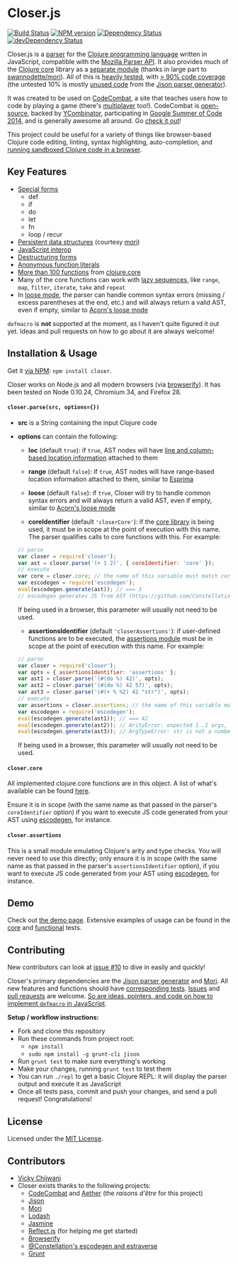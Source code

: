 Closer.js
=========

[![Build Status](https://travis-ci.org/vickychijwani/closer.js.svg?branch=master)](https://travis-ci.org/vickychijwani/closer.js)
[![NPM version](https://badge.fury.io/js/closer.svg)](http://badge.fury.io/js/closer)
[![Dependency Status](https://david-dm.org/vickychijwani/closer.js.svg)](https://david-dm.org/vickychijwani/closer.js)
[![devDependency Status](https://david-dm.org/vickychijwani/closer.js/dev-status.svg)](https://david-dm.org/vickychijwani/closer.js#info=devDependencies)


Closer.js is a [parser](src/grammar.y) for the [Clojure programming language](http://clojure.org/) written in JavaScript, compatible with the [Mozilla Parser API](https://developer.mozilla.org/en-US/docs/SpiderMonkey/Parser_API). It also provides much of the [Clojure core](http://clojuredocs.org/quickref/clojure%20core) library as a [separate module](src/closer-core.coffee) (thanks in large part to [swannodette/mori](http://swannodette.github.io/mori/)). All of this is [heavily tested](http://vickychijwani.github.io/closer.js/spec_runner.html), with [> 90% code coverage](http://vickychijwani.github.io/closer.js/coverage/src/index.html) (the untested 10% is mostly [unused code](http://vickychijwani.github.io/closer.js/coverage/src/parser.js.html) from the [Jison parser generator](http://zaach.github.io/jison/)).

It was created to be used on [CodeCombat](http://codecombat.com), a site that teaches users how to code by playing a game (there's [multiplayer](http://blog.codecombat.com/multiplayer-programming-tournament) too!). CodeCombat is [open-source](https://github.com/codecombat/codecombat), backed by [YCombinator](http://blog.codecombat.com/codecombat-in-y-combinator), participating in [Google Summer of Code 2014](https://www.google-melange.com/gsoc/org2/google/gsoc2014/codecombat), and is generally awesome all around. Go [check it out](http://codecombat.com)!

This project could be useful for a variety of things like browser-based Clojure code editing, linting, syntax highlighting, auto-completion, and [running sandboxed Clojure code in a browser](https://github.com/codecombat/aether).


Key Features
------------

 - [Special forms](http://vickychijwani.github.io/closer.js/spec_runner.html?spec=Closer%20parser)
   - def
   - if
   - do
   - let
   - fn
   - loop / recur
 - [Persistent data structures](http://vickychijwani.github.io/closer.js/spec_runner.html?spec=Closer%20parser) (courtesy [mori](http://swannodette.github.io/mori/))
 - [JavaScript interop](http://vickychijwani.github.io/closer.js/spec_runner.html?spec=Closer%20parser%20JavaScript%20interop)
 - [Destructuring forms](http://vickychijwani.github.io/closer.js/spec_runner.html?spec=Closer%20parser%20Destructuring%20forms)
 - [Anonymous function literals](http://vickychijwani.github.io/closer.js/spec_runner.html?spec=Closer%20parser%20Functions%20parses%20anonymous%20function%20literals.)
 - [More than 100 functions](http://vickychijwani.github.io/closer.js/spec_runner.html?spec=Closer%20core%20library) from [clojure.core](http://jafingerhut.github.io/cheatsheet-clj-1.3/cheatsheet-use-title-attribute-cdocs-summary.html)
 - Many of the core functions can work with [lazy sequences](http://clojure.org/sequences), like `range`, `map`, `filter`, `iterate`, `take` and `repeat`
 - In [loose mode](http://vickychijwani.github.io/closer.js/spec_runner.html?spec=Closer%20parser%20Loose%20mode), the parser can handle common syntax errors (missing / excess parentheses at the end, etc.) and will always return a valid AST, even if empty, similar to [Acorn's loose mode](https://github.com/marijnh/acorn#acorn_loosejs)

`defmacro` is __not__ supported at the moment, as I haven't quite figured it out yet. Ideas and pull requests on how to go about it are always welcome!


Installation & Usage
--------------------

Get it [via NPM](http://npm.im/closer): `npm install closer`.

Closer works on Node.js and all modern browsers (via [browserify](http://browserify.org/)). It has been tested on Node 0.10.24, Chromium 34, and Firefox 28.


#### `closer.parse(src, options={})`

 - __src__ is a String containing the input Clojure code

 - __options__ can contain the following:

   - __loc__ (default `true`): if `true`, AST nodes will have [line and column-based location information](https://developer.mozilla.org/en-US/docs/Mozilla/Projects/SpiderMonkey/Parser_API#Node_objects) attached to them

   - __range__ (default `false`): if `true`, AST nodes will have range-based location information attached to them, similar to [Esprima](http://esprima.org/doc/index.html#usage)

   - __loose__ (default `false`): if `true`, Closer will try to handle common syntax errors and will always return a valid AST, even if empty, similar to [Acorn's loose mode](https://github.com/marijnh/acorn#acorn_loosejs)

   - __coreIdentifier__ (default `'closerCore'`): if the [core library](src/closer-core.coffee) is being used, it must be in scope at the point of execution with this name. The parser qualifies calls to core functions with this. For example:
   ```js
   // parse
   var closer = require('closer');
   var ast = closer.parse('(+ 1 2)', { coreIdentifier: 'core' });
   // execute
   var core = closer.core; // the name of this variable must match coreIdentifier
   var escodegen = require('escodegen');
   eval(escodegen.generate(ast)); // === 3
   // escodegen generates JS from AST (https://github.com/Constellation/escodegen)
   ```
   If being used in a browser, this parameter will usually not need to be used.

   - __assertionsIdentifier__ (default `'closerAssertions'`): if user-defined functions are to be executed, the [assertions module](src/assertions.coffee) must be in scope at the point of execution with this name. For example:
   ```js
   // parse
   var closer = require('closer');
   var opts = { assertionsIdentifier: 'assertions' };
   var ast1 = closer.parse('(#(do %) 42)', opts);
   var ast2 = closer.parse('(#(do %) 42 57)', opts);
   var ast3 = closer.parse('(#(+ % %2) 42 "str")', opts);
   // execute
   var assertions = closer.assertions; // the name of this variable must match assertionsIdentifier
   var escodegen = require('escodegen');
   eval(escodegen.generate(ast1)); // === 42
   eval(escodegen.generate(ast2)); // ArityError: expected 1..1 args, got 2
   eval(escodegen.generate(ast3)); // ArgTypeError: str is not a number
   ```
   If being used in a browser, this parameter will usually not need to be used.


#### `closer.core`

All implemented clojure.core functions are in this object. A list of what's available can be found [here](http://vickychijwani.github.io/closer.js/spec_runner.html?spec=Closer%20core%20library).

Ensure it is in scope (with the same name as that passed in the parser's `coreIdentifier` option) if you want to execute JS code generated from your AST using [escodegen](https://github.com/Constellation/escodegen), for instance.


#### `closer.assertions`

This is a small module emulating Clojure's arity and type checks. You will never need to use this directly; only ensure it is in scope (with the same name as that passed in the parser's `assertionsIdentifier` option), if you want to execute JS code generated from your AST using [escodegen](https://github.com/Constellation/escodegen), for instance.



Demo
----

Check out [the demo page](https://vickychijwani.github.io/closer.js). Extensive examples of usage can be found in the [core](https://github.com/vickychijwani/closer.js/blob/master/spec/closer-core-spec.coffee) and [functional](https://github.com/vickychijwani/closer.js/blob/master/spec/functional-spec.coffee) tests.


Contributing
------------

New contributors can look at [issue #10](https://github.com/vickychijwani/closer.js/issues/10) to dive in easily and quickly!

Closer's primary dependencies are the [Jison parser generator](http://zaach.github.io/jison/) and [Mori](http://swannodette.github.io/mori/). All new features and functions should have [corresponding tests](spec/). [Issues](https://github.com/vickychijwani/closer.js/issues) and [pull requests](https://github.com/vickychijwani/closer.js/pulls) are welcome. [So are ideas, pointers, and code on how to implement `defmacro` in JavaScript](https://github.com/vickychijwani/closer.js/issues/6).

**Setup / workflow instructions:**

- Fork and clone this repository
- Run these commands from project root:
  - `npm install`
  - `sudo npm install -g grunt-cli jison`
- Run `grunt test` to make sure everything's working
- Make your changes, running `grunt test` to test them
- You can run `./repl` to get a basic Clojure REPL: it will display the parser output and execute it as JavaScript
- Once all tests pass, commit and push your changes, and send a pull request! Congratulations!

License
-------

Licensed under the [MIT License](LICENSE).


Contributors
------------

 - [Vicky Chijwani](http://github.com/vickychijwani)
 - Closer exists thanks to the following projects:
   - [CodeCombat](https://github.com/codecombat/codecombat/) and [Aether](https://github.com/codecombat/aether/) (the _raisons d'être_ for this project)
   - [Jison](http://zaach.github.io/jison/)
   - [Mori](http://swannodette.github.io/mori/)
   - [Lodash](http://lodash.com/)
   - [Jasmine](http://jasmine.github.io/)
   - [Reflect.js](https://github.com/zaach/reflect.js) (for helping me get started)
   - [Browserify](http://browserify.org/)
   - [@Constellation's escodegen and estraverse](https://github.com/Constellation?tab=repositories)
   - [Grunt](http://gruntjs.com/)
